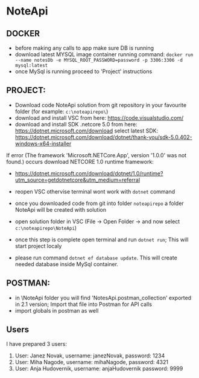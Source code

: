 # NoteApi

## DOCKER
  - before making any calls to app make sure DB is running
  - download latest MYSQL image container 
      running command: `docker run --name notesDb -e MYSQL_ROOT_PASSWORD=password -p 3306:3306 -d mysql:latest`
  - once MySql is running proceed to 'Project' instructions

## PROJECT:
  - Download code NoteApi solution from git repository in your favourite folder (for example: `c:\noteapirepo\`)
  - download and install VSC from here: https://code.visualstudio.com/
  - download and install SDK .netcore 5.0 from here: https://dotnet.microsoft.com/download
    select latest SDK:  https://dotnet.microsoft.com/download/dotnet/thank-you/sdk-5.0.402-windows-x64-installer

  If error (The framework 'Microsoft.NETCore.App', version '1.0.0' was not found.) occurs download NETCORE 1.0 runtime framework:
  - https://dotnet.microsoft.com/download/dotnet/1.0/runtime?utm_source=getdotnetcore&utm_medium=referral

  - reopen VSC othervise terminal wont work with `dotnet` command

  - once you downloaded code from git into folder `noteapirepo` a folder NoteApi will be created with solution
  - open solution folder in VSC (File -> Open Folder -> and now select `c:\noteapirepo\NoteApi`)
  - once this step is complete open terminal and run `dotnet run`; This will start project localy
  - please run command `dotnet ef database update`. This will create needed database inside MySql container.

## POSTMAN:
  - in \NoteApi folder you will find 'NotesApi.postman_collection' exported in 2.1 version; Import that file into Postman for API calls
  - import globals in postman as well


## Users
I have prepared 3 users:
1. User: Janez Novak,
    username: janezNovak,
    password: 1234
2. User: Miha Nagode,
  username: mihaNagode,
  password: 4321
3. User: Anja Hudovernik,
  username: anjaHudovernik
  password: 9999
